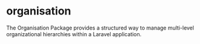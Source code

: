 # organisation
The Organisation Package provides a structured way to manage multi-level organizational hierarchies within a Laravel application.
